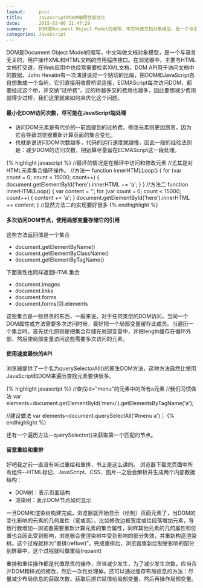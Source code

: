 ```yaml
---
layout:     post
title:      JavaScript的DOM编程性能优化
date:       2015-02-06 21:47:29
summary:    DOM是Document Object Model的缩写，中文叫做文档对象模型，是一个与语言无关的，用户操作XML和HTML文档的应用程序接口。在浏览器中，主要与HTML文档打交道，在Web应用中也经常需要检索XML文档，DOM API用于访问文档中的数据。John Hevatin有一次演讲说过一个贴切的比喻，把DOM和JavaScript各自想象成一个岛屿，它们直接用收费桥梁连接，ECMAScript每次访问DOM，都要经过这个桥，并交纳“过桥费”，过的桥越多交的费用也越多，因此要想减少费用就得少过桥，我们这里就来学习如何来优化这个问题。
categories: JavaScript
---
```


DOM是Document Object Model的缩写，中文叫做文档对象模型，是一个与语言无关的，用户操作XML和HTML文档的应用程序接口。在浏览器中，主要与HTML文档打交道，在Web应用中也经常需要检索XML文档，DOM API用于访问文档中的数据。John Hevatin有一次演讲说过一个贴切的比喻，把DOM和JavaScript各自想象成一个岛屿，它们直接用收费桥梁连接，ECMAScript每次访问DOM，都要经过这个桥，并交纳“过桥费”，过的桥越多交的费用也越多，因此要想减少费用就得少过桥，我们这里就来如何来优化这个问题。

#### 最小化DOM访问次数，尽可能在JavaScript端处理

 - 访问DOM元素是有代价的--前面提到的过桥费。修改元素则更加昂贵，因为它会导致浏览器重新计算页面的集合变化。
 - 也就是说访问DOM次数越多，代码的运行速度就越慢，因此一般的经验法则是：减少DOM的访问次数，把运算尽量留在ECMAScript这一段处理。

{% highlight javascript %} 
 //最坏的情况是在循环中访问和修改元素
 //尤其是对HTML元素集合循环操作。
 //方法一
 function innerHTMLLoop() {
    for (var count = 0; count < 15000; count++) {
        document.getElementById('here').innerHTML += 'a';
    }
 }
//方法二
function innerHTMLLoop() {
    var content = '';
    for (var count = 0; count < 15000; count++) {
        content += 'a';
    }
    document.getElementById('here').innerHTML += content;
}
//显然方法二的实现要好很多
{% endhighlight %}

#### 多次访问DOM节点，使用局部变量存储它的引用

这些方法返回值是一个集合  

 - document.getElementByName()
 - document.getElementByClassName()
 - document.getElementByTagName()

下面属性也同样返回HTML集合  

 - document.images 
 - document.links 
 - document.forms 
 - document.forms[0].elements 

这些集合是一些昂贵的东西，一般来说，对于任何类型的DOM访问，当同一个DOM属性或方法需要多次访问时候，最好把一个局部变量缓存此成员。<span class="orange">当遍历一个集合时，首先优化原则是把集合存储在局部变量中，并把length缓存在循环外部，然后使局部变量访问这些需要多次访问的元素。</span>

#### 使用速度最快的API
浏览器提供了一个名为<span class="orange">querySelectorAll()的原生DOM方法</span>，这种方法自然比使用JavaScript和DOM来遍历查找元素要快很多。

{% highlight javascript %}
//查找id="menu"的元素中的所有a元素
//我们习惯做法
var elements=document.getElementById('menu').getElementsByTagName('a');

//建议做法
var elements=document.querySelectAll('#menu a')；
{% endhighlight %}

还有一个遍历方法--<span class="orange">querySelector()</span>来获取第一个匹配的节点。

#### 留意重绘和重排

好吧我之前一直没有听过重绘和重排，书上是这么讲的。
浏览器下载完页面中所有组件--HTML标记、JavaScript、CSS、图片--之后会解析并生成两个内部数据结构：

 - DOM树：表示页面结构
 - 渲染树：表示DOM节点如何显示

一旦DOM和渲染树构建完成，浏览器就开始显示（绘制）页面元素了，当DOM的变化影响的元素的<span class="orange">几何属性（宽或高）</span>，比如修改边框宽度或给段落增加元素，导致行数增加--浏览器需要重新计算元素的集合属性，同样其他元素的几何属性和位置也会因此受到影响，浏览器会使渲染树中受到影响的部分失效，并重新构造渲染树。这个过程就称为“<span class="orange">重排(reflow)</span>”。完成重排后，浏览器重新绘制受影响的部分到屏幕中，这个过程就叫做<span class="orange">重绘(repaint)</span>

重排和重绘操作都是代缴昂贵的操作，应当减少发生，为了减少发生次数，应当合并DOM和样式的修改，然后一次性处理掉。还可以通过缓存布局信息的方法：尽量减少布局信息的获取次数，获取后把它赋值给局部变量，然后再操作局部变量。




